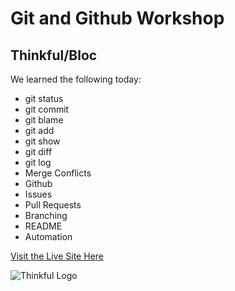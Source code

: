 # Git and Github Workshop
## Thinkful/Bloc

We learned the following today:
- git status
- git commit
- git blame
- git add
- git show
- git diff
- git log
- Merge Conflicts
- Github
- Issues
- Pull Requests
- Branching
- README
- Automation

[Visit the Live Site Here](https://tjstalcup.github.io/git-and-github-2019-03-07/)

![Thinkful Logo](https://tf-assets-prod.s3.amazonaws.com/splash/press/thinkful_logo_black.png)